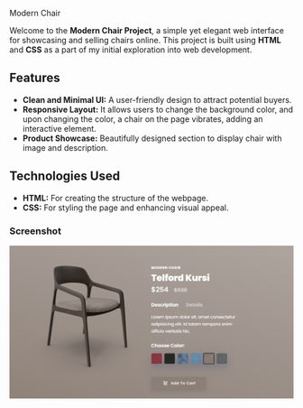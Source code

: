  Modern Chair

Welcome to the **Modern Chair Project**, a simple yet elegant web interface for showcasing and selling chairs online. This project is built using **HTML** and **CSS** as a part of my initial exploration into web development.

## Features

- **Clean and Minimal UI:** A user-friendly design to attract potential buyers.
- **Responsive Layout:** It allows users to change the background color, and upon changing the color, a chair on the page vibrates, adding an interactive element.
- **Product Showcase:** Beautifully designed section to display chair with image and description.

## Technologies Used

- **HTML:** For creating the structure of the webpage.
- **CSS:** For styling the page and enhancing visual appeal.

### Screenshot
![Project Screenshot](./images/SS.png)